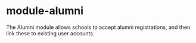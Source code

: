 # module-alumni
The Alumni module allows schools to accept alumni registrations, and then link these to existing user accounts.
